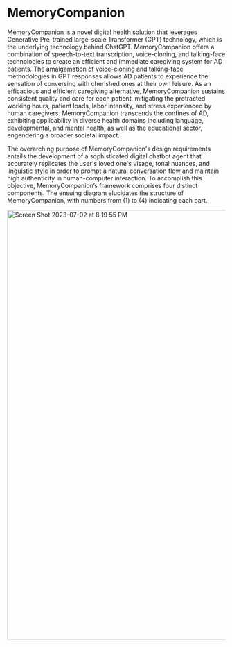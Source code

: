 # MemoryCompanion

MemoryCompanion is a novel digital health solution that leverages Generative Pre-trained large-scale Transformer (GPT) technology, which is the underlying technology behind ChatGPT. MemoryCompanion offers a combination of speech-to-text transcription, voice-cloning, and talking-face technologies to create an efficient and immediate caregiving system for AD patients. The amalgamation of voice-cloning and talking-face methodologies in GPT responses allows AD patients to experience the sensation of conversing with cherished ones at their own leisure. As an efficacious and efficient caregiving alternative, MemoryCompanion sustains consistent quality and care for each patient, mitigating the protracted working hours, patient loads, labor intensity, and stress experienced by human caregivers. MemoryCompanion transcends the confines of AD, exhibiting applicability in diverse health domains including language, developmental, and mental health, as well as the educational sector, engendering a broader societal impact.

The overarching purpose of MemoryCompanion's design requirements entails the development of a sophisticated digital chatbot agent that accurately replicates the user's loved one's visage, tonal nuances, and linguistic style in order to prompt a natural conversation flow and maintain high authenticity in human-computer interaction. To accomplish this objective, MemoryCompanion’s framework comprises four distinct components. The ensuing diagram elucidates the structure of MemoryCompanion, with numbers from (1) to (4) indicating each part.

<img width="990" alt="Screen Shot 2023-07-02 at 8 19 55 PM" src="https://github.com/yeonieheoo/MemoryCompanion/assets/90890726/4963d540-4f11-4fd1-8d0a-4a3314e99a37">
